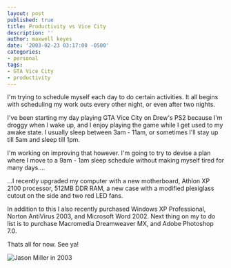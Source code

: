 ```yaml
---
layout: post
published: true
title: Productivity vs Vice City
description: ''
author: maxwell keyes
date: '2003-02-23 03:17:00 -0500'
categories:
- personal
tags:
- GTA Vice City
- productivity
---
```


I'm trying to schedule myself each day to do certain activities. It all begins
with scheduling my work outs every other night, or even after two nights.

I've been starting my day playing GTA Vice City on Drew's PS2 because I'm droggy
when I wake up, and I enjoy playing the game while I get used to my awake state.
I usually sleep between 3am - 11am, or sometimes I'll stay up till 5am and sleep
till 1pm.

I'm working on improving that however. I'm going to try to devise a plan where I
move to a 9am - 1am sleep schedule without making myself tired for many days....

...I recently upgraded my computer with a new motherboard, Athlon XP 2100
processor, 512MB DDR RAM, a new case with a modified plexiglass cutout on the
side and two red LED fans.

In addition to this I also recently purchased Windows XP Professional, Norton
AntiVirus 2003, and Microsoft Word 2002. Next thing on my to do list is to
purchase Macromedia Dreamweaver MX, and Adobe Photoshop 7.0.

Thats all for now. See ya!

![Jason Miller in 2003](./jason-miller-2003.jpg "Jason Miller in 2003")
